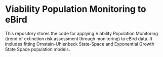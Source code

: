 # Viability Population Monitoring to eBird
This repository stores the code for applying Viability Population Monitoring (trend of extinction risk assessment through monitoring) to eBird data. It includes fitting Ornstein-Uhlenbeck State-Space and Exponential Growth State Space population models.
